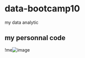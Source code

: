 # data-bootcamp10
my data analytic 
## my personnal code

!me![image](https://github.com/user-attachments/assets/3b3fdbd9-877a-4c6b-8c17-cd92311bc998)
